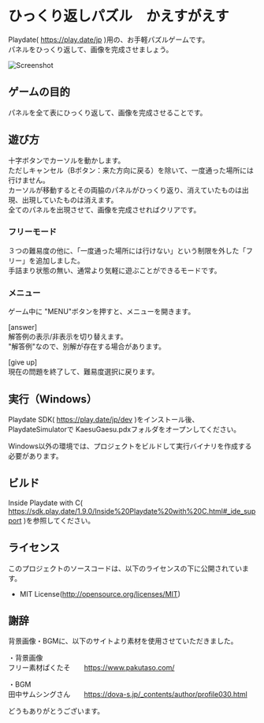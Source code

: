# ひっくり返しパズル　かえすがえす

Playdate( https://play.date/jp )用の、お手軽パズルゲームです。  
パネルをひっくり返して、画像を完成させましょう。

![Screenshot](http://raseene.asablo.jp/blog/img/2022/03/08/6252d1.png)

## ゲームの目的

パネルを全て表にひっくり返して、画像を完成させることです。

## 遊び方

十字ボタンでカーソルを動かします。  
ただしキャンセル（Bボタン：来た方向に戻る）を除いて、一度通った場所には行けません。  
カーソルが移動するとその両脇のパネルがひっくり返り、消えていたものは出現、出現していたものは消えます。  
全てのパネルを出現させて、画像を完成させればクリアです。

### フリーモード

３つの難易度の他に、「一度通った場所には行けない」という制限を外した「フリー」を追加しました。  
手詰まり状態の無い、通常より気軽に遊ぶことができるモードです。  

### メニュー

ゲーム中に "MENU"ボタンを押すと、メニューを開きます。

[answer]  
解答例の表示/非表示を切り替えます。  
"解答例"なので、別解が存在する場合があります。  

[give up]  
現在の問題を終了して、難易度選択に戻ります。  


## 実行（Windows）

Playdate SDK( https://play.date/jp/dev )をインストール後、  
PlaydateSimulatorで KaesuGaesu.pdxフォルダをオープンしてください。

Windows以外の環境では、プロジェクトをビルドして実行バイナリを作成する必要があります。

## ビルド

Inside Playdate with C( https://sdk.play.date/1.9.0/Inside%20Playdate%20with%20C.html#_ide_support )を参照してください。


## ライセンス

このプロジェクトのソースコードは、以下のライセンスの下に公開されています。

* MIT License(http://opensource.org/licenses/MIT)

## 謝辞

背景画像・BGMに、以下のサイトより素材を使用させていただきました。

・背景画像  
フリー素材ぱくたそ　　https://www.pakutaso.com/

・BGM  
田中サムシングさん　　https://dova-s.jp/_contents/author/profile030.html

どうもありがとうございます。

